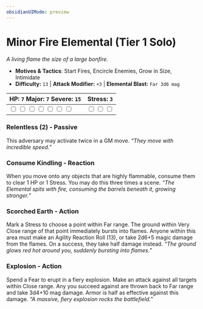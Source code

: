 ```yaml
---
obsidianUIMode: preview
---
```

# Minor Fire Elemental (Tier 1 Solo)

*A living flame the size of a large bonfire.*

- **Motives & Tactics**: Start Fires, Encircle Enemies, Grow in Size, Intimidate
- **Difficulty:** `13` | **Attack Modifier:** `+3` | **Elemental Blast:** `Far 3d6 mag`

| HP: `7` Major: `7` Severe: `15` | Stress: `3` |
|--|--|
|  <input type="checkbox" unchecked id="e349390e"> <input type="checkbox" unchecked id="e989120a"> <input type="checkbox" unchecked id="e2120e84"> <input type="checkbox" unchecked id="9b1dec85"> <input type="checkbox" unchecked id="26809c97"> <input type="checkbox" unchecked id="f70becd8"> <input type="checkbox" unchecked id="757bbf30"> |  <input type="checkbox" unchecked id="48959bdc"> <input type="checkbox" unchecked id="550bbde5"> <input type="checkbox" unchecked id="0967d2f0"> |

### Relentless (2) - Passive

This adversary may activate twice in a GM move. *“They move with incredible speed.”*

### Consume Kindling - Reaction

When you move onto any objects that are highly flammable, consume them to clear 1 HP or 1 Stress. You may do this three times a scene. *“The Elemental spits with fire, consuming the barrels beneath it, growing stronger.”*

### Scorched Earth - Action

Mark a Stress to choose a point within Far range. The ground within Very Close range of that point immediately bursts into flames. Anyone within this area must make an Agility Reaction Roll (13), or take 2d6+5 magic damage from the flames. On a success, they take half damage instead. *“The ground glows red hot around you, suddenly bursting into flames.”*

### Explosion - Action

Spend a Fear to erupt in a fiery explosion. Make an attack against all targets within Close range. Any you succeed against are thrown back to Far range and take 3d4+10 mag damage. Armor is half as effective against this damage. *“A massive, fiery explosion rocks the battlefield.”*


